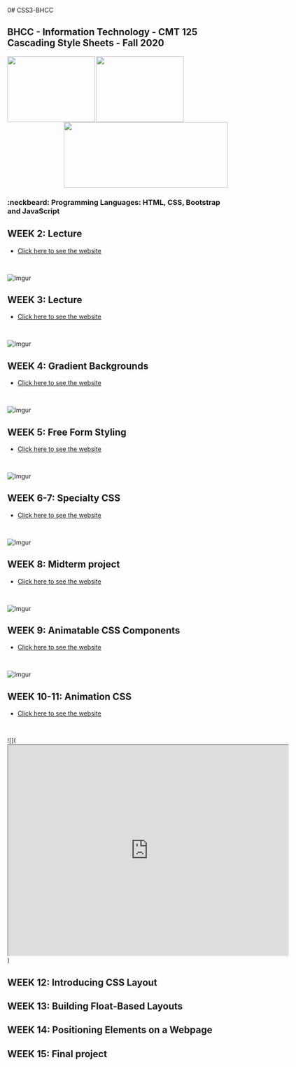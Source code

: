0# CSS3-BHCC

## BHCC - Information Technology - CMT 125 Cascading Style Sheets - Fall 2020

<img align="left" width="200" height="150" src="https://media.giphy.com/media/l3vRfNA1p0rvhMSvS/giphy.gif">

<img align="left" width="200" height="150" src="https://media.giphy.com/media/fsEaZldNC8A1PJ3mwp/giphy.gif">
<p align="right">
  <img width="375" height="150" src="https://services.jsatech.com/custom/cached/104/images/header_image.jpg">
</p>

### :neckbeard: Programming Languages: HTML, CSS, Bootstrap and JavaScript

## WEEK 2: Lecture
- [Click here to see the website](https://keen-blackwell-3a4811.netlify.app/)
<br>

![Imgur](https://i.imgur.com/SEdSzDc.png)

## WEEK 3: Lecture
- [Click here to see the website](https://hopeful-wing-9780f5.netlify.app/)
<br>

![Imgur](https://i.imgur.com/vvBc2Rs.png)

## WEEK 4: Gradient Backgrounds
- [Click here to see the website](https://infallible-mirzakhani-9db2f0.netlify.app/)
<br>

![Imgur](https://i.imgur.com/ZHGiFCs.png)

## WEEK 5: Free Form Styling
- [Click here to see the website](https://optimistic-keller-49f9b8.netlify.app/)
<br>

![Imgur](https://i.imgur.com/v0F6XLw.png)

## WEEK 6-7: Specialty CSS
- [Click here to see the website](https://focused-kirch-1ac797.netlify.app/)
<br>

![Imgur](https://i.imgur.com/Bt3nA5v.png)

## WEEK 8: Midterm project
- [Click here to see the website](https://youthful-dubinsky-cce17c.netlify.app/)
<br>

![Imgur](https://i.imgur.com/kgFtmqH.png)

## WEEK 9: Animatable CSS Components
- [Click here to see the website](https://quizzical-lalande-bf2a10.netlify.app/)
<br>

![Imgur](https://i.imgur.com/izjYhxk.png)

## WEEK 10-11: Animation CSS
- [Click here to see the website](https://compassionate-bardeen-d6644c.netlify.app/)
<br>

![](<iframe src="https://drive.google.com/file/d/1njdgq5MrhFwkXtpHnhMKj2ljhNwS-O1s/preview" width="640" height="480"></iframe>)

## WEEK 12: Introducing CSS Layout


## WEEK 13: Building Float-Based Layouts


## WEEK 14: Positioning Elements on a Webpage


## WEEK 15: Final project

